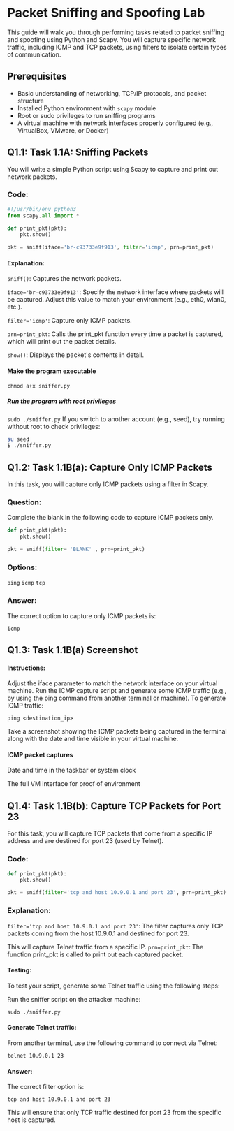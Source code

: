 # Packet Sniffing and Spoofing Lab

This guide will walk you through performing tasks related to packet sniffing and spoofing using Python and Scapy. You will capture specific network traffic, including ICMP and TCP packets, using filters to isolate certain types of communication.

## Prerequisites

- Basic understanding of networking, TCP/IP protocols, and packet structure
- Installed Python environment with `scapy` module
- Root or sudo privileges to run sniffing programs
- A virtual machine with network interfaces properly configured (e.g., VirtualBox, VMware, or Docker)

## Q1.1: Task 1.1A: Sniffing Packets

You will write a simple Python script using Scapy to capture and print out network packets.

### Code:

```python
#!/usr/bin/env python3
from scapy.all import *

def print_pkt(pkt):
    pkt.show()

pkt = sniff(iface='br-c93733e9f913', filter='icmp', prn=print_pkt)

```
#### Explanation:

`sniff()`: Captures the network packets.

`iface='br-c93733e9f913'`: Specify the network interface where packets will be captured. Adjust this value to match your environment (e.g., eth0, wlan0, etc.).

`filter='icmp'`: Capture only ICMP packets.

`prn=print_pkt`: Calls the print_pkt function every time a packet is captured, which will print out the packet details.

`show()`: Displays the packet's contents in detail.

#### Make the program executable
`chmod a+x sniffer.py`

##### Run the program with root privileges
`sudo ./sniffer.py`
If you switch to another account (e.g., seed), try running without root to check privileges:

```bash
su seed
$ ./sniffer.py
```
## Q1.2: Task 1.1B(a): Capture Only ICMP Packets
In this task, you will capture only ICMP packets using a filter in Scapy.

### Question:
Complete the blank in the following code to capture ICMP packets only.

```python
def print_pkt(pkt):
    pkt.show()

pkt = sniff(filter= 'BLANK' , prn=print_pkt)
```
### Options:

`ping`
`icmp`
`tcp`

### Answer:
The correct option to capture only ICMP packets is:

`icmp`

## Q1.3: Task 1.1B(a) Screenshot
#### Instructions:
Adjust the iface parameter to match the network interface on your virtual machine.
Run the ICMP capture script and generate some ICMP traffic (e.g., by using the ping command from another terminal or machine).
To generate ICMP traffic:


`ping <destination_ip>`

Take a screenshot showing the ICMP packets being captured in the terminal along with the date and time visible in your virtual machine.

#### ICMP packet captures
Date and time in the taskbar or system clock

The full VM interface for proof of environment

## Q1.4: Task 1.1B(b): Capture TCP Packets for Port 23

For this task, you will capture TCP packets that come from a specific IP address and are destined for port 23 (used by Telnet).

### Code:
```python
def print_pkt(pkt):
    pkt.show()

pkt = sniff(filter='tcp and host 10.9.0.1 and port 23', prn=print_pkt)
```
### Explanation:
`filter='tcp and host 10.9.0.1 and port 23'`: The filter captures only TCP packets coming from the host 10.9.0.1 and destined for port 23.

This will capture Telnet traffic from a specific IP.
`prn=print_pkt`: The function print_pkt is called to print out each captured packet.
#### Testing:
To test your script, generate some Telnet traffic using the following steps:

Run the sniffer script on the attacker machine:

`sudo ./sniffer.py`

#### Generate Telnet traffic:

From another terminal, use the following command to connect via Telnet:

`telnet 10.9.0.1 23`
#### Answer:
The correct filter option is:

`tcp and host 10.9.0.1 and port 23`

This will ensure that only TCP traffic destined for port 23 from the specific host is captured.